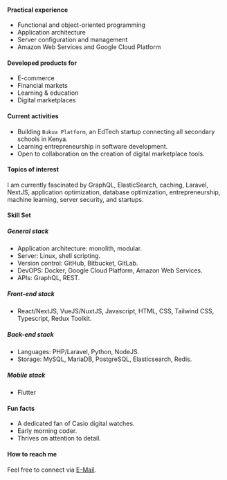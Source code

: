 #### Practical experience
- Functional and object-oriented programming
- Application architecture
- Server configuration and management
- Amazon Web Services and Google Cloud Platform

#### Developed products for
- E-commerce
- Financial markets
- Learning & education
- Digital marketplaces

#### Current activities
- Building `Bukua Platform`, an EdTech startup connecting all secondary schools in Kenya.
- Learning entrepreneurship in software development.
- Open to collaboration on the creation of digital marketplace tools.

#### Topics of interest
I am currently fascinated by GraphQL, ElasticSearch, caching, Laravel, NextJS, application optimization, database optimization, entrepreneurship, machine learning, server security, and startups.

#### Skill Set

##### General stack
- Application architecture: monolith, modular.
- Server: Linux, shell scripting.
- Version control: GitHub, Bitbucket, GitLab.
- DevOPS: Docker, Google Cloud Platform, Amazon Web Services.
- APIs: GraphQL, REST.

##### Front-end stack
- React/NextJS, VueJS/NuxtJS, Javascript, HTML, CSS, Tailwind CSS, Typescript, Redux Toolkit.

##### Back-end stack
- Languages: PHP/Laravel, Python, NodeJS.
- Storage: MySQL, MariaDB, PostgreSQL, Elasticsearch, Redis.

##### Mobile stack
- Flutter

#### Fun facts
- A dedicated fan of Casio digital watches.
- Early morning coder.
- Thrives on attention to detail.

#### How to reach me
Feel free to connect via [E-Mail](mailto:dennismayeku@gmail.com).

